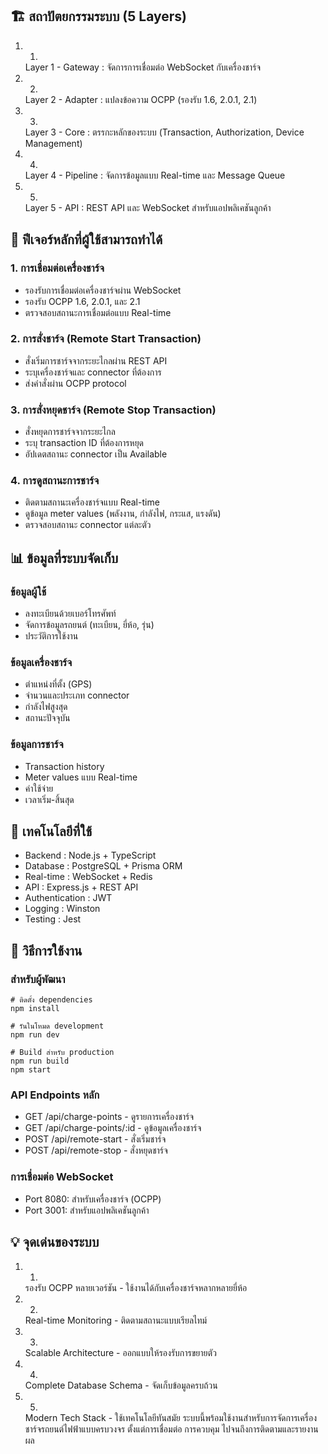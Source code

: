 ## 🏗️ สถาปัตยกรรมระบบ (5 Layers)
1. 1.
   Layer 1 - Gateway : จัดการการเชื่อมต่อ WebSocket กับเครื่องชาร์จ
2. 2.
   Layer 2 - Adapter : แปลงข้อความ OCPP (รองรับ 1.6, 2.0.1, 2.1)
3. 3.
   Layer 3 - Core : ตรรกะหลักของระบบ (Transaction, Authorization, Device Management)
4. 4.
   Layer 4 - Pipeline : จัดการข้อมูลแบบ Real-time และ Message Queue
5. 5.
   Layer 5 - API : REST API และ WebSocket สำหรับแอปพลิเคชันลูกค้า
## 🚗 ฟีเจอร์หลักที่ผู้ใช้สามารถทำได้
### 1. การเชื่อมต่อเครื่องชาร์จ
- รองรับการเชื่อมต่อเครื่องชาร์จผ่าน WebSocket
- รองรับ OCPP 1.6, 2.0.1, และ 2.1
- ตรวจสอบสถานะการเชื่อมต่อแบบ Real-time
### 2. การสั่งชาร์จ (Remote Start Transaction)
- สั่งเริ่มการชาร์จจากระยะไกลผ่าน REST API
- ระบุเครื่องชาร์จและ connector ที่ต้องการ
- ส่งคำสั่งผ่าน OCPP protocol
### 3. การสั่งหยุดชาร์จ (Remote Stop Transaction)
- สั่งหยุดการชาร์จจากระยะไกล
- ระบุ transaction ID ที่ต้องการหยุด
- อัปเดตสถานะ connector เป็น Available
### 4. การดูสถานะการชาร์จ
- ติดตามสถานะเครื่องชาร์จแบบ Real-time
- ดูข้อมูล meter values (พลังงาน, กำลังไฟ, กระแส, แรงดัน)
- ตรวจสอบสถานะ connector แต่ละตัว
## 📊 ข้อมูลที่ระบบจัดเก็บ
### ข้อมูลผู้ใช้
- ลงทะเบียนด้วยเบอร์โทรศัพท์
- จัดการข้อมูลรถยนต์ (ทะเบียน, ยี่ห้อ, รุ่น)
- ประวัติการใช้งาน
### ข้อมูลเครื่องชาร์จ
- ตำแหน่งที่ตั้ง (GPS)
- จำนวนและประเภท connector
- กำลังไฟสูงสุด
- สถานะปัจจุบัน
### ข้อมูลการชาร์จ
- Transaction history
- Meter values แบบ Real-time
- ค่าใช้จ่าย
- เวลาเริ่ม-สิ้นสุด
## 🔧 เทคโนโลยีที่ใช้
- Backend : Node.js + TypeScript
- Database : PostgreSQL + Prisma ORM
- Real-time : WebSocket + Redis
- API : Express.js + REST API
- Authentication : JWT
- Logging : Winston
- Testing : Jest
## 🚀 วิธีการใช้งาน
### สำหรับผู้พัฒนา
```
# ติดตั้ง dependencies
npm install

# รันในโหมด development
npm run dev

# Build สำหรับ production
npm run build
npm start
```
### API Endpoints หลัก
- GET /api/charge-points - ดูรายการเครื่องชาร์จ
- GET /api/charge-points/:id - ดูข้อมูลเครื่องชาร์จ
- POST /api/remote-start - สั่งเริ่มชาร์จ
- POST /api/remote-stop - สั่งหยุดชาร์จ
### การเชื่อมต่อ WebSocket
- Port 8080: สำหรับเครื่องชาร์จ (OCPP)
- Port 3001: สำหรับแอปพลิเคชันลูกค้า
## 💡 จุดเด่นของระบบ
1. 1.
   รองรับ OCPP หลายเวอร์ชัน - ใช้งานได้กับเครื่องชาร์จหลากหลายยี่ห้อ
2. 2.
   Real-time Monitoring - ติดตามสถานะแบบเรียลไทม์
3. 3.
   Scalable Architecture - ออกแบบให้รองรับการขยายตัว
4. 4.
   Complete Database Schema - จัดเก็บข้อมูลครบถ้วน
5. 5.
   Modern Tech Stack - ใช้เทคโนโลยีทันสมัย
ระบบนี้พร้อมใช้งานสำหรับการจัดการเครื่องชาร์จรถยนต์ไฟฟ้าแบบครบวงจร ตั้งแต่การเชื่อมต่อ การควบคุม ไปจนถึงการติดตามและรายงานผล